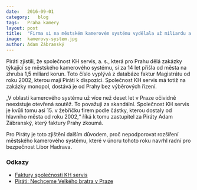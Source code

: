 ```yaml
---
date:	2016-09-01
category:	blog
tags:	Praha kamery 
layout:	post
title:	"Firma si na městském kamerovém systému vydělala už miliardu a půl."
image:	kamerovy-system.jpg
author:	Adam Zábranský
---
```


Piráti zjistili, že společnost KH servis, a. s., která pro Prahu dělá zakázky týkající se městského kamerového systému, si za 14 let přišla od města na zhruba 1,5 miliard korun. Toto číslo vyplývá z databáze faktur Magistrátu od roku 2002, kterou mají Piráti k dispozici. Společnost KH servis má totiž na zakázky monopol, dostává je od Prahy bez výběrových řízení.

„V oblasti kamerového systému už více než deset let v Praze očividně neexistuje otevřená soutěž. To považuji za skandální. Společnost KH servis je kvůli tomu asi 15. v žebříčku firem podle částky, kterou dostaly od hlavního města od roku 2002,“ říká k tomu zastupitel za Piráty Adam Zábranský, který faktury Prahy zkoumá.

Pro Piráty je toto zjištění dalším důvodem, proč nepodporovat rozšíření městského kamerového systému, které v únoru tohoto roku navrhl radní pro bezpečnost Libor Hadrava.

### Odkazy

* [Faktury společnosti KH servis](https://github.com/pirati-cz/KlubPraha/blob/master/spisy/2016/161-faktury-mks/faktury-khservis.csv)
* [Piráti: Nechceme Velkého bratra v Praze](https://praha.pirati.cz/kamerovy-system.html)
